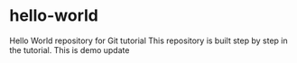 # hello-world
Hello World repository for Git tutorial
This repository is built step by step in the tutorial.
This is demo update 
